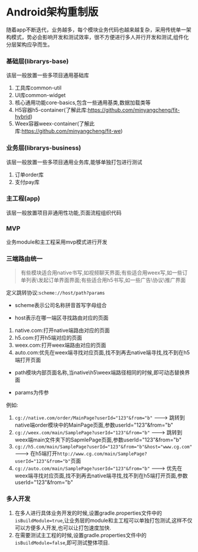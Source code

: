 # Android架构重制版
随着app不断迭代，业务越多，每个模块业务代码也越来越复杂，采用传统单一架构模式，势必会影响开发和测试效率，很不方便进行多人并行开发和测试,组件化分层架构应孕而生。

### 基础层(librarys-base)
该层一般放置一些多项目通用基础库

1. 工具库common-util
2. UI库common-widget
3. 核心通用功能core-basics,包含一些通用基类,数据加载类等
4. H5容器h5-container(了解此库:<https://github.com/minyangcheng/fit-hybrid>)
5. Weex容器weex-container(了解此库:<https://github.com/minyangcheng/fit-we>)

### 业务层(librarys-business)
该层一般放置一些多项目通用业务库,能够单独打包进行测试

1. 订单order库
2. 支付pay库

### 主工程(app)
该层一般放置项目非通用性功能,页面流程组织代码

### MVP
业务module和主工程采用mvp模式进行开发

### 三端路由统一

> 有些模块适合用native书写,如视频聊天界面;有些适合用weex写,如一些订单列表\发起订单界面界面;有些适合用h5书写,如一些广告\协议\推广界面

定义跳转协议:`scheme://host/path?params`
* scheme表示公司名称拼音首写字母组合

* host表示在哪一端区寻找路由对应的页面
1. native.com:打开native端路由对应的页面
2. h5.com:打开h5端对应的页面
3. weex.com:打开weex端路由对应的页面
4. auto.com:优先在weex端寻找对应页面,找不到再去native端寻找,找不到在h5端打开页面

* path模块内部页面名称,当native\h5\weex端路径相同的时候,即可动态替换界面

* params为传参

例如: 
1. `cg://native.com/order/MainPage?userId="123"&from="b"` ---> 跳转到native端order模块中的MainPage页面,参数userId="123"&from="b"
2. `cg://weex.com/main/SamplePage?userId="123"&from="b"` ---> 跳转到weex端main文件夹下的SapmlePage页面,参数userId="123"&from="b"
3. `cg://h5.com/main/SamplePage?userId="123"&from="b"&host="www.cg.com"` ---> 在h5端打开`http://www.cg.com/main/SamplePage?userId="123"&from="b"`页面
4. `cg://auto.com/main/SamplePage?userId="123"&from="b"` ---> 优先在weex端寻找对应页面,找不到再去native端寻找,找不到在h5端打开页面,参数userId="123"&from="b"

### 多人开发

1. 在多人进行具体业务开发的时候,设置gradle.properties文件中的`isBuildModule=true`,让业务层的module和主工程可以单独打包测试,这样不仅可以方便多人开发,也可以让打包速度加快.
2. 在需要测试主工程的时候,设置gradle.properties文件中的`isBuildModule=false`,即可测试整体项目.
